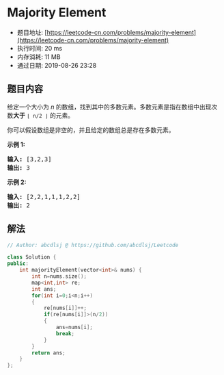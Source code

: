 # Majority Element 
- 题目地址: [https://leetcode-cn.com/problems/majority-element](https://leetcode-cn.com/problems/majority-element)
- 执行时间: 20 ms
- 内存消耗: 11 MB
- 通过日期: 2019-08-26 23:28

## 题目内容
<p>给定一个大小为 <em>n </em>的数组，找到其中的多数元素。多数元素是指在数组中出现次数<strong>大于</strong> <code>⌊ n/2 ⌋</code> 的元素。</p>

<p>你可以假设数组是非空的，并且给定的数组总是存在多数元素。</p>

<p><strong>示例 1:</strong></p>

<pre><strong>输入:</strong> [3,2,3]
<strong>输出:</strong> 3</pre>

<p><strong>示例 2:</strong></p>

<pre><strong>输入:</strong> [2,2,1,1,1,2,2]
<strong>输出:</strong> 2
</pre>


## 解法
```cpp
// Author: abcdlsj @ https://github.com/abcdlsj/Leetcode

class Solution {
public:
    int majorityElement(vector<int>& nums) {
        int n=nums.size();
        map<int,int> re;
        int ans;
        for(int i=0;i<n;i++)
        {
            re[nums[i]]++;
            if(re[nums[i]]>(n/2))
            {
                ans=nums[i];
                break;
            }
        }
        return ans;
    }
};

```